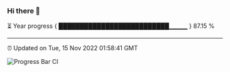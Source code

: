 ### Hi there 👋

⏳ Year progress { ██████████████████████████▁▁▁▁ } 87.15 %

---

⏰ Updated on Tue, 15 Nov 2022 01:58:41 GMT

![Progress Bar CI](https://github.com/ZhaoGui/ZhaoGui/workflows/Progress%20Bar%20CI/badge.svg)
